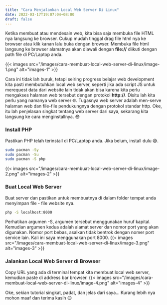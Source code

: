 ```yaml
---
title: "Cara Menjalankan Local Web Server Di Linux"
date: 2022-03-17T19:07:04+08:00
draft: false
---
```


Ketika membuat atau mendesain web, kita bisa saja membuka file HTML nya langsung ke browser. Cukup mudah tinggal drag file html nya ke browser atau klik kanan lalu buka dengan browser. Membuka file html langsung ke browser alamatnya akan diawali dengan **file://** diikuti dengan path file di PC/Laptop anda.

{{< images src="/images/cara-membuat-local-web-server-di-linux/image-1.png" alt="images-1" >}}

Cara ini tidak lah buruk, tetapi seiring progress belajar web development kita pasti membutuhkan local web server, seperti jika ada script JS untuk merequest data dari website lain tidak akan bisa karena kita perlu mengakses halaman web tersebut dengan protokol **http://**. Disitu lah kita perlu yang namanya web server 🌐. Tugasnya web server adalah men-serve halaman web dan file-file pendukungnya dengan protokol standar http. Oke, itu lah penjelasan singkat tentang web server dari saya, sekarang kita langsung ke cara menginstallnya. 😎

### **Install PHP**

Pastikan PHP telah terinstall di PC/Laptop anda. Jika belum, install dulu 😅.
```bash
sudo pacman -Sy
sudo pacman -Su
sudo pacman -S php
```
{{< images src="/images/cara-membuat-local-web-server-di-linux/image-2.png" alt="images-2" >}}

### **Buat Local Web Server**

Buat server dan pastikan untuk membuatnya di dalam folder tempat anda menyimpan file - file website nya.
```bash
php -S localhost:8000
```
Perhatikan argumen -S, argumen tersebut menggunakan huruf kapital. Kemudian argumen kedua adalah alamat server dan nomor port yang akan digunakan. Nomor port bebas, asalkan tidak bentrok dengan nomer port service lain. Kali ini saya menggunakan port 8000.
{{< images src="/images/cara-membuat-local-web-server-di-linux/image-3.png" alt="images-3" >}}

###	**Jalankan Local Web Server di Browser**

Copy URL yang ada di terminal tempat kita membuat local web server, kemudian paste di address bar browser.
{{< images src="/images/cara-membuat-local-web-server-di-linux/image-4.png" alt="images-4" >}}

Oke, sekian tutorial singkat, padat, dan jelas dari saya... Kurang lebih nya mohon maaf dan terima kasih 😉